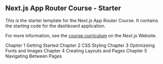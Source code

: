 ## Next.js App Router Course - Starter

This is the starter template for the Next.js App Router Course. It contains the starting code for the dashboard application.

For more information, see the [course curriculum](https://nextjs.org/learn) on the Next.js Website.

Chapter 1 Getting Started
Chapter 2 CSS Styling
Chapter 3 Optimizeing Fonts and Images
Chapter 4 Creating Layouts and Pages
Chapter 5 Navigating Between Pages
